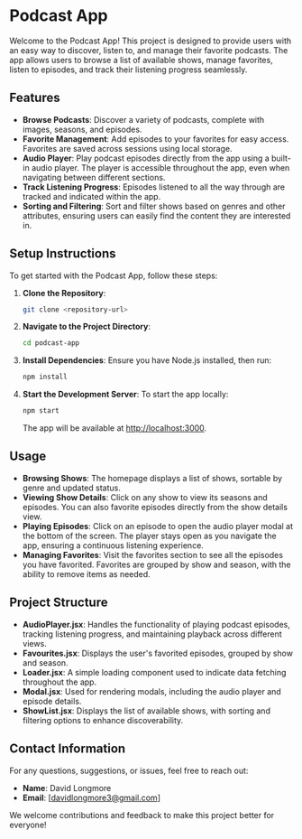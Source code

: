 # Podcast App

Welcome to the Podcast App! This project is designed to provide users with an easy way to discover, listen to, and manage their favorite podcasts. The app allows users to browse a list of available shows, manage favorites, listen to episodes, and track their listening progress seamlessly.

## Features

- **Browse Podcasts**: Discover a variety of podcasts, complete with images, seasons, and episodes.
- **Favorite Management**: Add episodes to your favorites for easy access. Favorites are saved across sessions using local storage.
- **Audio Player**: Play podcast episodes directly from the app using a built-in audio player. The player is accessible throughout the app, even when navigating between different sections.
- **Track Listening Progress**: Episodes listened to all the way through are tracked and indicated within the app.
- **Sorting and Filtering**: Sort and filter shows based on genres and other attributes, ensuring users can easily find the content they are interested in.

## Setup Instructions

To get started with the Podcast App, follow these steps:

1. **Clone the Repository**:
   ```bash
   git clone <repository-url>
   ```

2. **Navigate to the Project Directory**:
   ```bash
   cd podcast-app
   ```

3. **Install Dependencies**:
   Ensure you have Node.js installed, then run:
   ```bash
   npm install
   ```

4. **Start the Development Server**:
   To start the app locally:
   ```bash
   npm start
   ```
   The app will be available at [http://localhost:3000](http://localhost:3000).

## Usage

- **Browsing Shows**: The homepage displays a list of shows, sortable by genre and updated status.
- **Viewing Show Details**: Click on any show to view its seasons and episodes. You can also favorite episodes directly from the show details view.
- **Playing Episodes**: Click on an episode to open the audio player modal at the bottom of the screen. The player stays open as you navigate the app, ensuring a continuous listening experience.
- **Managing Favorites**: Visit the favorites section to see all the episodes you have favorited. Favorites are grouped by show and season, with the ability to remove items as needed.

## Project Structure

- **AudioPlayer.jsx**: Handles the functionality of playing podcast episodes, tracking listening progress, and maintaining playback across different views.
- **Favourites.jsx**: Displays the user's favorited episodes, grouped by show and season.
- **Loader.jsx**: A simple loading component used to indicate data fetching throughout the app.
- **Modal.jsx**: Used for rendering modals, including the audio player and episode details.
- **ShowList.jsx**: Displays the list of available shows, with sorting and filtering options to enhance discoverability.

## Contact Information

For any questions, suggestions, or issues, feel free to reach out:

- **Name**: David Longmore
- **Email**: [davidlongmore3@gmail.com]

We welcome contributions and feedback to make this project better for everyone!

